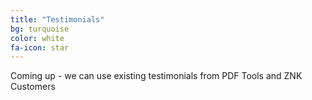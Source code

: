 ```yaml
---
title: "Testimonials"
bg: turquoise
color: white
fa-icon: star
---
```


Coming up - we can use existing testimonials from PDF Tools and ZNK Customers

<!-- ### Embed your video like this:
{: .left} -->

<!-- {% highlight html linenos=table %}
<div class="icontain">
  <iframe src="//www.youtube.com/embed/8yis7GzlXNM" allowfullscreen></iframe>
</div>
{% endhighlight %} -->


<!-- <div class="icontain"><iframe src="//www.youtube.com/embed/8yis7GzlXNM" allowfullscreen></iframe></div> -->
